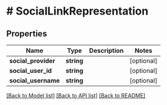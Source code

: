 # # SocialLinkRepresentation

## Properties

Name | Type | Description | Notes
------------ | ------------- | ------------- | -------------
**social_provider** | **string** |  | [optional]
**social_user_id** | **string** |  | [optional]
**social_username** | **string** |  | [optional]

[[Back to Model list]](../../README.md#models) [[Back to API list]](../../README.md#endpoints) [[Back to README]](../../README.md)
